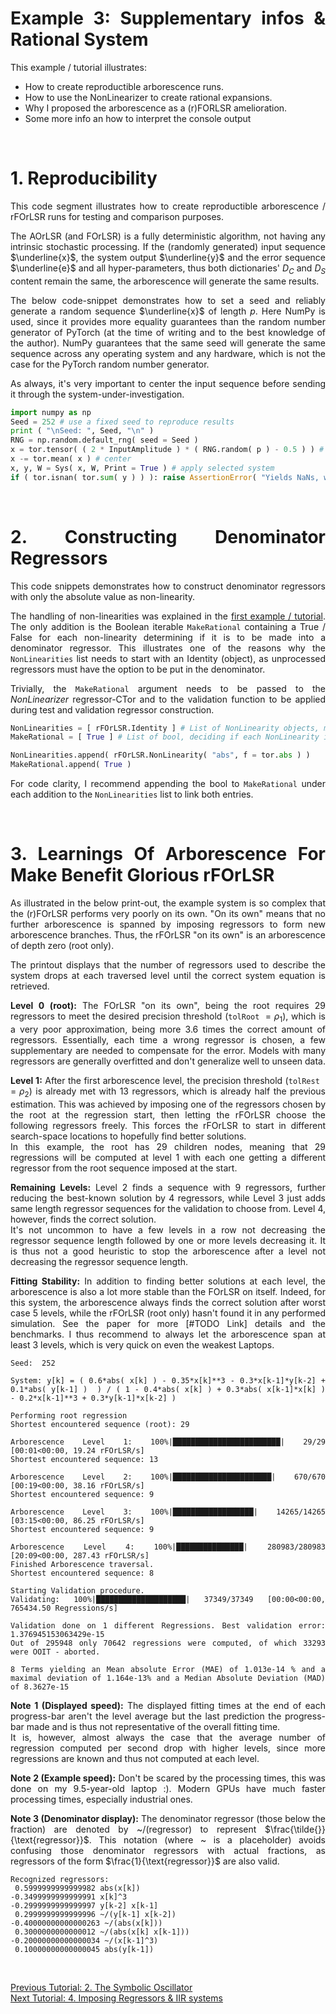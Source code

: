 <div align="justify">

# Example 3: Supplementary infos & Rational System
This example / tutorial illustrates:
- How to create reproductible arborescence runs.
- How to use the NonLinearizer to create rational expansions.
- Why I proposed the arborescence as a (r)FORLSR amelioration.
- Some more info an how to interpret the console output

<br/>

# 1. Reproducibility
This code segment illustrates how to create reproductible arborescence / rFOrLSR runs for testing and comparison purposes.

The AOrLSR (and FOrLSR) is a fully deterministic algorithm, not having any intrinsic stochastic processing. If the (randomly generated) input sequence $\underline{x}$, the system output $\underline{y}$ and the error sequence $\underline{e}$ and all hyper-parameters, thus both dictionaries' $D_C$ and $D_S$ content remain the same, the arborescence will generate the same results.

The below code-snippet demonstrates how to set a seed and reliably generate a random sequence $\underline{x}$ of length $p$. Here NumPy is used, since it provides more equality guarantees than the random number generator of PyTorch (at the time of writing and to the best knowledge of the author). NumPy guarantees that the same seed will generate the same sequence across any operating system and any hardware, which is not the case for the PyTorch random number generator. 

As always, it's very important to center the input sequence before sending it through the system-under-investigation.

```python
import numpy as np
Seed = 252 # use a fixed seed to reproduce results
print ( "\nSeed: ", Seed, "\n" )
RNG = np.random.default_rng( seed = Seed )
x = tor.tensor( ( 2 * InputAmplitude ) * ( RNG.random( p ) - 0.5 ) ) # uniformly distributed white noise
x -= tor.mean( x ) # center
x, y, W = Sys( x, W, Print = True ) # apply selected system
if ( tor.isnan( tor.sum( y ) ) ): raise AssertionError( "Yields NaNs, which we don't like" )
```
<br/>

# 2. Constructing Denominator Regressors
This code snippets demonstrates how to construct denominator regressors with only the absolute value as non-linearity.

The handling of non-linearities was explained in the [first example / tutorial](https://github.com/Stee-T/rFOrLSR/tree/main/Examples/1_Linear_in_the_Parameters "Basics and Linear-in-the-parameter system fitting Example"). The only addition is the Boolean iterable `MakeRational` containing a True / False for each non-linearity determining if it is to be made into a denominator regressor. This illustrates one of the reasons why the `NonLinearities` list needs to start with an Identity (object), as unprocessed regressors must have the option to be put in the denominator.

Trivially, the `MakeRational` argument needs to be passed to the *NonLinearizer* regressor-CTor and to the validation function to be applied during test and validation regressor construction. 

```python
NonLinearities = [ rFOrLSR.Identity ] # List of NonLinearity objects, must start with identity
MakeRational = [ True ] # List of bool, deciding if each NonLinearity is to also be made rational

NonLinearities.append( rFOrLSR.NonLinearity( "abs", f = tor.abs ) )
MakeRational.append( True )
```

For code clarity, I recommend appending the bool to `MakeRational` under each addition to the `NonLinearities` list to link both entries.

<br/>

# 3. Learnings Of Arborescence For Make Benefit Glorious rFOrLSR
As illustrated in the below print-out, the example system is so complex that the (r)FOrLSR performs very poorly on its own. "On its own" means that no further arborescence is spanned by imposing regressors to form new arborescence branches. Thus, the rFOrLSR "on its own" is an arborescence of depth zero (root only).

The printout displays that the number of regressors used to describe the system drops at each traversed level until the correct system equation is retrieved.

**Level 0 (root):** The FOrLSR "on its own", being the root requires 29 regressors to meet the desired precision threshold (`tolRoot` $=\rho_1$), which is a very poor approximation, being more 3.6 times the correct amount of regressors. Essentially, each time a wrong regressor is chosen, a few supplementary are needed to compensate for the error. Models with many regressors are generally overfitted and don't generalize well to unseen data.

**Level 1:** After the first arborescence level, the precision threshold (`tolRest` $=\rho_2$) is already met with 13 regressors, which is already half the previous estimation. This was achieved by imposing one of the regressors chosen by the root at the regression start, then letting the rFOrLSR choose the following regressors freely. This forces the rFOrLSR to start in different search-space locations to hopefully find better solutions.   
In this example, the root has 29 children nodes, meaning that 29 regressions will be computed at level 1 with each one getting a different regressor from the root sequence imposed at the start. 

**Remaining Levels:** Level 2 finds a sequence with 9 regressors, further reducing the best-known solution by 4 regressors, while Level 3 just adds same length regressor sequences for the validation to choose from. Level 4, however, finds the correct solution.  
It's not uncommon to have a few levels in a row not decreasing the regressor sequence length followed by one or more levels decreasing it. It is thus not a good heuristic to stop the arborescence after a level not decreasing the regressor sequence length. 

**Fitting Stability:** In addition to finding better solutions at each level,  the arborescence is also a lot more stable than the FOrLSR on itself. Indeed, for this system, the arborescence always finds the correct solution after worst case 5 levels, while the rFOrLSR (root only) hasn't found it in any performed simulation. See the paper for more [#TODO Link] details and the benchmarks. I thus recommend to always let the arborescence span at least 3 levels, which is very quick on even the weakest Laptops.

```
Seed:  252

System: y[k] = ( 0.6*abs( x[k] ) - 0.35*x[k]**3 - 0.3*x[k-1]*y[k-2] + 0.1*abs( y[k-1] )  ) / ( 1 - 0.4*abs( x[k] ) + 0.3*abs( x[k-1]*x[k] ) - 0.2*x[k-1]**3 + 0.3*y[k-1]*x[k-2] )

Performing root regression
Shortest encountered sequence (root): 29

Arborescence Level 1: 100%|████████████████████████| 29/29 [00:01<00:00, 19.24 rFOrLSR/s]
Shortest encountered sequence: 13

Arborescence Level 2: 100%|██████████████████████| 670/670 [00:19<00:00, 38.16 rFOrLSR/s]
Shortest encountered sequence: 9

Arborescence Level 3: 100%|██████████████████| 14265/14265 [03:15<00:00, 86.25 rFOrLSR/s]
Shortest encountered sequence: 9

Arborescence Level 4: 100%|███████████████| 280983/280983 [20:09<00:00, 287.43 rFOrLSR/s]
Finished Arborescence traversal.
Shortest encountered sequence: 8

Starting Validation procedure.
Validating: 100%|████████████████████| 37349/37349 [00:00<00:00, 765434.50 Regressions/s]

Validation done on 1 different Regressions. Best validation error: 1.376945153063429e-15
Out of 295948 only 70642 regressions were computed, of which 33293 were OOIT - aborted.

8 Terms yielding an Mean absolute Error (MAE) of 1.013e-14 % and a maximal deviation of 1.164e-13% and a Median Absolute Deviation (MAD) of 8.3627e-15
```
**Note 1 (Displayed speed):** The displayed fitting times at the end of each progress-bar aren't the level average but the last prediction the progress-bar made and is thus not representative of the overall fitting time.  
It is, however, almost always the case that the average number of regression computed per second drop with higher levels, since more regressions are known and thus not computed at each level.

**Note 2 (Example speed):** Don't be scared by the processing times, this was done on my 9.5-year-old laptop :). Modern GPUs have much faster processing times, especially industrial ones.

**Note 3 (Denominator display):** The denominator regressor (those below the fraction) are denoted by ~/(regressor) to represent $\frac{\tilde{}}{\text{regressor}}$. This notation (where ~ is a placeholder) avoids confusing those denominator regressors with actual fractions, as regressors of the form $\frac{1}{\text{regressor}}$ are also valid.

```
Recognized regressors:
 0.5999999999999982 abs(x[k])
-0.3499999999999991 x[k]^3
-0.2999999999999997 y[k-2] x[k-1]
 0.2999999999999996 ~/(y[k-1] x[k-2])
-0.40000000000000263 ~/(abs(x[k]))
 0.3000000000000012 ~/(abs(x[k] x[k-1]))
-0.20000000000000034 ~/(x[k-1]^3)
 0.10000000000000045 abs(y[k-1])
```

<br/>

[Previous Tutorial: 2. The Symbolic Oscillator](https://github.com/Stee-T/rFOrLSR/tree/main/Examples/2_Symbolic_Oscillator)  
[Next Tutorial: 4. Imposing Regressors & IIR systems](https://github.com/Stee-T/rFOrLSR/tree/main/Examples/4_Only_Ds_and_IIR)